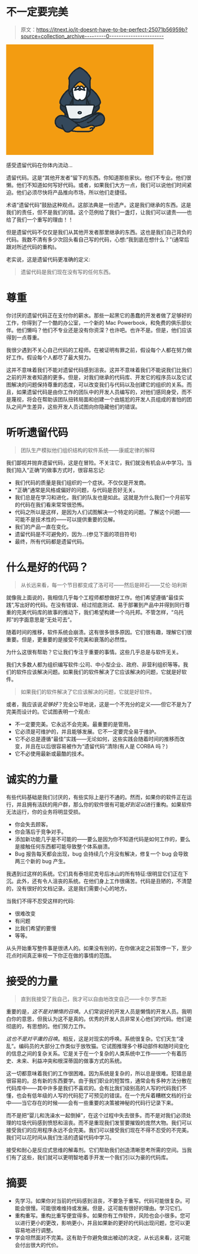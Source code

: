 # 不一定要完美

> 原文：<https://itnext.io/it-doesnt-have-to-be-perfect-25071b56959b?source=collection_archive---------0----------------------->

![](img/a296f38ea0c81c9fd61ab769e5ccad37.png)

感受遗留代码在你体内流动…

遗留代码。这是“其他开发者”留下的东西。你知道那些家伙。他们不专业。他们很懒。他们不知道如何写好代码。或者，如果我们大方一点，我们可以说他们时间紧迫。他们必须尽快将产品推向市场，所以他们走捷径。

术语“遗留代码”鼓励这种观点。这部法典是一份遗产。这是我们继承的东西。这是我们的责任，但不是我们的错。这个范例给了我们一盏灯，让我们可以谴责——也给了我们一个重写的理由！！

但是遗留代码不仅仅是我们从其他开发者那里继承的东西。这也是我们自己背负的代码。我数不清有多少次回头看自己写的代码，心想:“我到底在想什么？”(通常后跟对所述代码的重构)。

老实说，这是遗留代码更准确的定义:

> 遗留代码是我们现在没有写的任何东西。

# 尊重

你讨厌的遗留代码正在支付你的薪水。那些一起黑它的愚蠢的开发者做了足够好的工作，你得到了一个酷的办公室，一个新的 Mac Powerbook，和免费的俱乐部伙伴。他们懒吗？他们不专业还是没有你资深？也许吧。也许不是。但是，他们应该得到一点尊重。

我很少遇到不关心自己代码的工程师。在被证明有罪之前，假设每个人都在努力做好工作。假设每个人都尽了最大努力。

这并不意味着我们不能对遗留代码感到沮丧。这并不意味着我们不能说我们比我们之前的开发者知道的更多。但是，对我们继承的代码库、开发它的程序员以及它试图解决的问题保持尊重的态度，可以改变我们与代码以及创建它的组织的关系。而且，如果遗留代码是由你工作的团队中的开发人员编写的，对他们感同身受，而不是蔑视，将会在帮助该团队扭转局面和创建一个由尴尬的开发人员组成的害怕的团队之间产生差异，这些开发人员试图向你隐藏他们的错误。

# 听听遗留代码

> 团队生产模拟他们组织结构的软件系统——康威定律的解释

我们鄙视并抛弃遗留代码，这是在冒险。不关注它，我们就没有机会从中学习。当我们陷入“正确”的做事方式时，很容易忘记:

*   我们代码的质量是我们组织的一个症状。不仅仅是开发商。
*   “正确”通常是风格或偏好的问题，与代码是否好无关。
*   我们总是在学习和进化，我们的队友也是如此。这就是为什么我们一个月前写的代码在我们看来常常很恐怖。
*   代码之所以是这样，是因为人们试图解决一个特定的问题。了解这个问题——可能不是技术性的——可以提供重要的见解。
*   我们的产品一直在变化。
*   遗留代码是不可避免的，因为…(参见下面的项目符号)
*   最终，所有代码都是遗留代码。

# 什么是好的代码？

> 从长远来看，每一个节目都变成了洛可可——然后是碎石——艾伦·珀利斯

就像我上面说的，我相信几乎每个工程师都想做好工作。他们希望遵循“最佳实践”,写出好的代码。在没有错误、经过彻底测试、易于部署到产品中并得到同行尊重的完美代码库的故事的推动下，我们希望构建一个乌托邦。不管怎样，“乌托邦”的字面意思是“无处可去”。

随着时间的推移，软件系统会崩溃。这有很多很多原因。它们很有趣，理解它们很重要。但是，更重要的是接受不完美和衰落的必然性。

为什么这很有帮助？它让我们专注于重要的事情。这些几乎总是与软件无关。

我们大多数人都为组织编写软件:公司、中小型企业、政府、非营利组织等等。我们的软件应该解决问题。如果我们的软件解决了它应该解决的问题，它就是好软件。

> 如果我们的软件解决了它应该解决的问题，它就是好软件。

或者，我应该说*足够好*？完全公平地说，这是一个不充分的定义——但它不是为了完美而设计的。它试图表明一个观点:

*   不一定要完美。它永远不会完美。最重要的是管用。
*   它必须是可维护的，并且能够发展。它不一定要完全易于维护。
*   它不必总是遵循“最佳”实践——无论如何，这些实践会随着时间的推移而改变，并且在以后很容易被作为“遗留代码”清除(有人是 CORBA 吗？)
*   它不必使用最新或最酷的技术。

# 诚实的力量

有些代码基础是我们讨厌的，有些实际上是行不通的。然而，如果你的软件正在运行，并且拥有活跃的用户群，那么你的软件很有可能*好到足以*进行重构。如果软件无法运行，你的业务将明显受损。

*   你会失去顾客。
*   你会落后于竞争对手。
*   添加新功能几乎是不可能的——要么是因为你不知道代码是如何工作的，要么是接触任何东西都可能导致整个体系崩溃。
*   Bug 报告每天都会出现，bug 会持续几个月没有解决，修复一个 bug 会导致两三个新的 bug 产生。

我遇到过这样的系统。它们具有泰坦尼克号后冰山的所有特征:很明显它们正在下沉。此外，还有令人沮丧的系统。在他们身上工作很痛苦。代码是丑陋的，不清楚的，没有很好的文档记录。这是我们需要小心的地方。

当我们不得不忍受这样的代码:

*   很难改变
*   有问题
*   比我们希望的要慢
*   等等。

从头开始重写整件事是很诱人的。如果没有别的，在你做决定之前暂停一下，至少花点时间真正审视一下你正在做的事情的范围。

# 接受的力量

> 直到我接受了我自己，我才可以自由地改变自己——卡尔·罗杰斯

重要的是，*这不是对懒惰的召唤*。人们常说好的开发人员是懒惰的开发人员。我明白你的意思，但我认为这不是真的。优秀的开发人员非常关心他们的代码。他们是彻底的，有思想的。他们努力工作。

*这也不是对平庸的召唤*。相反，这是对现实的呼唤。系统很复杂。它们天生“凌乱”。编码员的大部分工作类似于放牧猫。它试图推理多个移动部件和随时间变化的信息之间的复杂关系。它是关于在一个复杂的人类系统中工作——一个有着历史、未来、利益冲突和根深蒂固的做事方式的系统。

这一切都意味着我们的工作很困难。因为系统是复杂的，所以总是很难。犯错总是很容易的。总有新的东西要学。由于我们职业的短暂性，通常会有多种方法分散在代码库中——其中许多是我们不喜欢的。会有比我们级别高的人写的代码我们不懂，也会有低年级的人写的代码犯了可预见的错误。在一个充斥着糟糕文档的行业中——当它存在的时候——会有一些重要的决策被神秘的代码行记录下来。

而不是把“婴儿和洗澡水一起倒掉”，在这个过程中失去很多。而不是对我们必须处理的垃圾代码感到愤怒和沮丧。而不是重现我们发誓要摧毁的庞然大物。我们可以接受我们的应用程序永远不会完美。我们可以接受我们现在不得不忍受的不完美。我们可以花时间从我们生活的遗留代码中学习。

接受和耐心是反应式思维的解毒剂。它们帮助我们创造清晰思考所需的空间。当我们有了这些，我们就可以更明智地着手开发一个我们引以为豪的代码库。

# 摘要

*   先学习。如果你对当前的代码感到沮丧，不要急于重写。代码可能很复杂。可能会很慢。可能很难维持或发展。但是，这可能有很好的理由。学习它们。
*   重构重写。重构比重写便宜得多。如果你有工作软件，风险也会小很多。您可以进行更小的更改，影响更小，并且如果新的更好的代码出现问题，您可以更容易地进行调整。
*   学会坦然面对不完美。这有助于你避免做出被动的决定，从长远来看，这可能会付出很大的代价。
